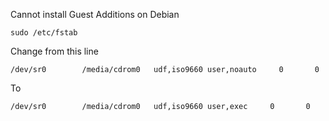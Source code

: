 Cannot install Guest Additions on Debian

```
sudo /etc/fstab
```

Change from this line  
```
/dev/sr0        /media/cdrom0   udf,iso9660 user,noauto     0       0
```

To
```
/dev/sr0        /media/cdrom0   udf,iso9660 user,exec     0       0
```
